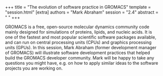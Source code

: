 +++
title = "The evolution of software practice in GROMACS"
template = "session.html"
[extra]
authors = "Mark Abraham"
session = "2.4"
abstract = " "
+++

GROMACS is a free, open-source molecular dynamics community code mainly
designed for simulations of proteins, lipids, and nucleic acids. It is one of
the fastest and most popular scientific software packages available, and can
run on central processing units (CPUs) and graphics processing units (GPUs). In
this session, Mark Abraham (former development manager of GROMACS) will
illustrate software development practices that helped build the GROMACS
developer community. Mark will be happy to take any questions you might have,
e.g. on how to apply similar ideas to the software projects you are working on.
